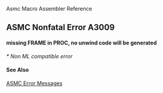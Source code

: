 Asmc Macro Assembler Reference

## ASMC Nonfatal Error A3009

#### missing FRAME in PROC, no unwind code will be generated

_* Non ML compatible error_

#### See Also

[ASMC Error Messages](readme.md)